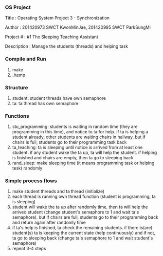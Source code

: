 
### OS Project
Title : Operating System Project 3 - Synchronization

Author : 201420973 SWCT KwonMinJae, 201420995 SWCT ParkSungMi

Project # : #1 The Sleeping Teaching Assistant

Description : Manage the students (threads) and helping task


### Compile and Run 
1. make
2. ./temp

### Structure
1. student: student threads have own semaphore
2. ta: ta thread has own semaphore

### Functions
1. stu_programming: students is waiting in random time (they are programming in this time), and notice to ta for help. if ta is helping a student already, other students are waiting chairs in hallway, but if chairs is full, students go to their programming task back
2. ta_teaching: ta is sleeping until notice is arrived from at least one student. if any student wake the ta up, ta will help the student. if helping is finished and chairs are empty, then ta go to sleeping back
3. rand_sleep: make sleeping time (it means programming task or helping tesk) randomly

### Simple process flows
1. make student threads and ta thread (initialize)
2. each thread is running own thread function (student is programming, ta is sleeping)
3. student will wake the ta up after randomly time, then ta will help the arrived student (change student's semaphore to 1 and wait ta's semaphore). but if chairs are full, students go to their programming back and return again after randomly time
4. if ta's help is finished, ta check the remaining students. if there is(are) student(s) ta is keeping the current state (help continuously) and if not, ta go to sleeping back (change ta's semaphore to 1 and wait student's semaphore)
5. repeat 3-4 steps
